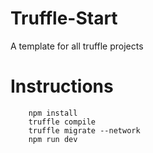 # Truffle-Start
A template for all truffle projects
# Instructions
```
	npm install
	truffle compile
	truffle migrate --network 
	npm run dev

```
